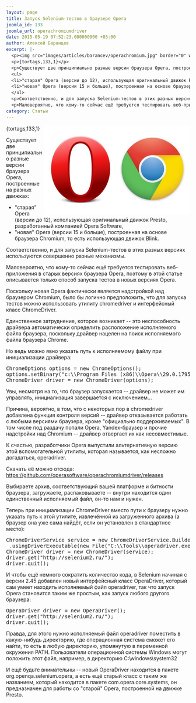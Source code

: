 ```yaml
---
layout: page
title: Запуск Selenium-тестов в браузере Opera
joomla_id: 133
joomla_url: operachromiumdriver
date: 2015-05-19 07:52:23.000000000 +03:00
author: Алексей Баранцев
excerpt: |-
  <p><img src="images/articles/barancev/operachromium.jpg" border="0" width="400" height="245" style="float: right;" /></p>
  <p>{tortags,133,1}</p>
  <p>Существует две принципиально разные версии браузера Opera, построенные на разных движках:</p>
  <ul>
  <li>"старая" Opera (версии до 12), использующая оригинальный движок Presto, разработанный компанией Opera Software,</li>
  <li>"новая" Opera (версии 15 и больше), построенная на основе браузера Chromium, то есть использующая движок Blink.</li>
  </ul>
  <p>Соответственно, и для запуска Selenium-тестов в этих разных версиях используются совершенно разные механизмы.</p>
  <p>Маловероятно, что кому-то сейчас ещё требуется тестировать веб-приложения в старых версиях браузера Opera, поэтому в этой статье описывается только способ запуска тестов в новых версиях Opera.</p>
category: Статьи
---
```

<p><img src="images/articles/barancev/operachromium.jpg" border="0" width="400" height="245" style="float: right;" /></p>
<p>{tortags,133,1}</p>
<p>Существует две принципиально разные версии браузера Opera, построенные на разных движках:</p>
<ul>
<li>"старая" Opera (версии до 12), использующая оригинальный движок Presto, разработанный компанией Opera Software,</li>
<li>"новая" Opera (версии 15 и больше), построенная на основе браузера Chromium, то есть использующая движок Blink.</li>
</ul>
<p>Соответственно, и для запуска Selenium-тестов в этих разных версиях используются совершенно разные механизмы.</p>
<p>Маловероятно, что кому-то сейчас ещё требуется тестировать веб-приложения в старых версиях браузера Opera, поэтому в этой статье описывается только способ запуска тестов в новых версиях Opera.</p><p>Поскольку новая Opera фактически является надстройкой над браузером Chromium, было бы логично предположить, что для запуска тестов можно использовать утилиту chromedriver и интерфейсный класс ChromeDriver.</p>
<p>Единственное затруднение, которое возникает -- это неспособность драйвера автоматически определить расположение исполняемого файла браузера, поскольку драйвер нацелен на поиск исполняемого файла браузера Chrome.</p>
<p>Но ведь можно явно указать путь к исполняемому файлу при инициализации драйвера:</p>
<pre>ChromeOptions options = new ChromeOptions();<br />options.setBinary("c:\\Program Files (x86)\\Opera\\29.0.1795.47\\opera.exe");<br />ChromeDriver driver = new ChromeDriver(options);</pre>
<p>Увы, несмотря на то, что браузер запускается -- драйвер не может им управлять, инициализация завершается с исключением...</p>
<p>Причина, вероятно, в том, что с некоторых пор в chromedriver добавлена функция контроля версий -- драйвер отказывается работать с любыми версиями браузера, кроме "официально поддерживаемых". В том числе под раздачу попали Opera, Yandex-браузер и прочие надстройки над Chromium -- драйвер отвергает их как несовместимые.</p>
<p>К счастью, разработчики Opera выпустили альтернативную версию этой вспомогательной утилиты, которая называется, как несложно догадаться, operadriver.</p>
<p>Скачать её можно отсюда: <a href="https://github.com/operasoftware/operachromiumdriver/releases">https://github.com/operasoftware/operachromiumdriver/releases</a></p>
<p>Выбираете архив, соответствующий вашей платформе и битности браузера, загружаете, распаковываете -- внутри находится один единственный исполняемый файл, он-то нам и нужен.</p>
<p>Теперь при инициализации ChromeDriver вместо пути к браузеру нужно указать путь к этой утилите, извлечённой из загруженного архива (а браузер она уже сама найдёт, если он установлен в стандартное место):</p>
<pre>ChromeDriverService service = new ChromeDriverService.Builder()<br /> .usingDriverExecutable(new File("C:\\Tools\\operadriver.exe")).build();<br />ChromeDriver driver = new ChromeDriver(service);<br />driver.get("http://selenium2.ru/");<br />driver.quit();</pre>
<p>И чтобы ещё немного сократить количество кода, в Selenium начиная с версии 2.45 добавлен новый интерфейсный класс OperaDriver, который сам умеет находить исполняемый файл operadriver, так что запуск Opera становится таким же простым, как запуск любого другого браузера:</p>
<pre>OperaDriver driver = new OperaDriver();<br />driver.get("http://selenium2.ru/");<br />driver.quit();</pre>
<p>Правда, для этого нужно исполняемый файл operadriver поместить в какую-нибудь директорию, где операционная система сможет его найти, то есть в любую директорию, упомянутую в переменной окружения PATH. Пользователи операционной системы Windows могут положить этот файл, например, в директорию C:\windows\system32</p>
<p>И ещё будьте внимательны -- новый OperaDriver находится в пакете org.openqa.selenium.opera, а есть ещё старый класс с таким же названием, который находится в пакете com.opera.core.systems, он предназначен для работы со "старой" Opera, построенной на движке Presto.</p>

